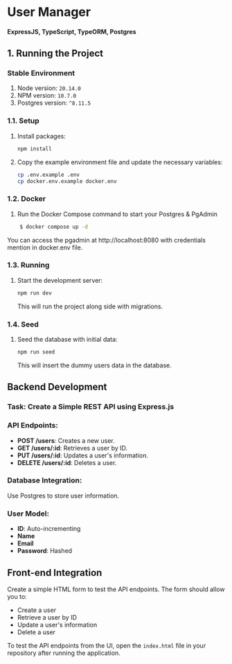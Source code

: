 # User Manager
#### ExpressJS, TypeScript, TypeORM, Postgres

## 1. Running the Project
### Stable Environment

1. Node version: ```20.14.0```
2. NPM version: ```10.7.0```
3. Postgres version: ```^8.11.5```

### 1.1. Setup
1. Install packages:
    ```bash
    npm install
    ```

2. Copy the example environment file and update the necessary variables:
    ```bash
    cp .env.example .env
    cp docker.env.example docker.env
    ```

### 1.2. Docker
1. Run the Docker Compose command to start your Postgres & PgAdmin

```bash
    $ docker compose up -d
```
  You can access the pgadmin at http://localhost:8080 with credentials mention in docker.env file.

### 1.3. Running
1. Start the development server:
    ```bash
    npm run dev
    ```
    This will run the project along side with migrations.

### 1.4. Seed
1. Seed the database with initial data:
    ```bash
    npm run seed
    ```
    This will insert the dummy users data in the database.

## Backend Development
### Task: Create a Simple REST API using Express.js

### API Endpoints:
- **POST /users**: Creates a new user.
- **GET /users/:id**: Retrieves a user by ID.
- **PUT /users/:id**: Updates a user's information.
- **DELETE /users/:id**: Deletes a user.

### Database Integration:
Use Postgres to store user information.

### User Model:
- **ID**: Auto-incrementing
- **Name**
- **Email**
- **Password**: Hashed

## Front-end Integration
Create a simple HTML form to test the API endpoints. The form should allow you to:
- Create a user
- Retrieve a user by ID
- Update a user's information
- Delete a user

To test the API endpoints from the UI, open the `index.html` file in your repository after running the application.

